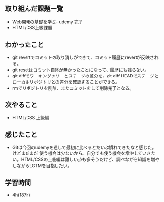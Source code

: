## 取り組んだ課題一覧
- Web開発の基礎を学ぶ- udemy 完了
- HTML/CSS上級課題
## わかったこと
- git revertでコミットの取り消しができて、コミット履歴にrevertが反映される。
- git resetはコミット自体が無かったことになって、履歴にも残らない。
- git diffでワーキングツリーとステージの差分を、git diff HEADでステージとローカルリポジトリとの差分を確認することができる。
- rmでリポジトリを削除、またコミットをして削除完了となる。
## 次やること
- HTML/CSS 上級編
## 感じたこと
- Gitは今回のudemyを通して最初に比べるとだいぶ慣れてきたなと感じた。けどまだまだ
使う機会は少ないから、自分でも使う機会を増やしていきたい。HTML/CSSの上級編は難しい点も多そうだけど、調べながら知識を増やしながらLGTMを目指したい。
## 学習時間
- 4h(187h)
